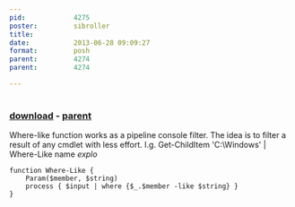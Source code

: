 ```yaml
---
pid:            4275
poster:         sibroller
title:          
date:           2013-06-28 09:09:27
format:         posh
parent:         4274
parent:         4274

---
```


# 

### [download](4275.ps1) - [parent](4274.md)

Where-like function works as a pipeline console filter.
The idea is to filter a result of any cmdlet with less effort.
I.g. Get-ChildItem 'C:\Windows' | Where-Like name *explo*

```posh
function Where-Like {
	Param($member, $string)
	process { $input | where {$_.$member -like $string} } 
}
```
